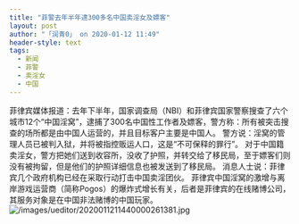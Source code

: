 ```yaml
---
title: "菲警去年半年逮300多名中国卖淫女及嫖客"
layout: post
author: "「润青0」 on 2020-01-12 11:49"
header-style: text
tags:
  - 新闻
  - 菲警
  - 卖淫女
  - 中国
---
```


菲律宾媒体报道：去年下半年，国家调查局（NBI）和菲律宾国家警察搜查了六个城市12个“中国淫窝”，逮捕了300名中国性工作者及嫖客，警方称：所有被突击搜查的场所都是由中国人运营的，并且目标客户主要是中国人。
警方说：淫窝的管理人员已被判入狱，并将被指控贩运人口，这是“不可保释的罪行”。
对于中国籍卖淫女，警方把她们送到收容所，没收了护照，并转交给了移民局，至于嫖客们则没有被拘留，但是他们的护照详细信息也被发送到了移民局。
消息人士说：菲律宾几个政府机构已经在采取行动打击中国卖淫团伙。
菲律宾中国淫窝的激增与离岸游戏运营商（简称Pogos）的爆炸式增长有关，后者是菲律宾的在线赌博公司，其服务对象是在中国非法赌博的中国玩家。
<img src="http://images.feileyuan.com/images/ueditor/2020011211440000261381.jpg" title="/images/ueditor/2020011211440000261381.jpg" alt="/images/ueditor/2020011211440000261381.jpg">
<input type="hidden" value="菲乐园提供">

